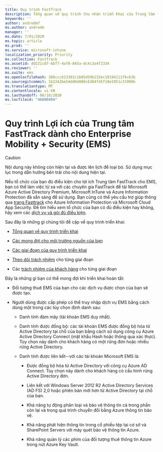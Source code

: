 ```yaml
---
title: Quy trình FastTrack
description: Tổng quan về quy trình thu nhận triển khai của Trung tâm fasttrack
keywords: ''
author: andredm7
ms.author: andredm
manager: ''
ms.date: 7/01/2020
ms.topic: article
ms.prod: ''
ms.service: microsoft-intune
localization_priority: Priority
ms.collection: FastTrack
ms.assetid: dd221c87-6bf7-4af8-845a-dc4c3a4f2334
ms.reviewer: ''
ms.suite: ems
ms.openlocfilehash: 380ccc613301c1b85d59b232ec10194111f6c63b
ms.sourcegitcommit: 1b2242be54dd0d000c6384f45f18e1951c31998b
ms.translationtype: MT
ms.contentlocale: vi-VN
ms.lasthandoff: 08/18/2020
ms.locfileid: "46800494"
---
```

# <a name="fasttrack-center-benefit-process-for-enterprise-mobility--security-ems"></a>Quy trình Lợi ích của Trung tâm FastTrack dành cho Enterprise Mobility + Security (EMS)

> [!CAUTION]
> Nội dung này không còn hiện tại và được lên lịch để loại bỏ. Sử dụng mục lục trong dẫn hướng bên trái cho nội dung hiện tại.

Nếu tổ chức của bạn đủ điều kiện cho lợi ích Trung tâm FastTrack cho EMS, bạn có thể làm việc từ xa với các chuyên gia FastTrack để tải Microsoft Azure Active Directory Premium, Microsoft InTune và Azure Information Protection đã sẵn sàng để sử dụng. Bạn cũng có thể yêu cầu trợ giúp thông qua [trang Fasttrack](https://www.microsoft.com/fasttrack/microsoft-365/ems) cho Azure Information Protection và Microsoft Cloud App Security. Để tìm hiểu xem tổ chức của bạn có đủ điều kiện hay không, hãy xem các [dịch vụ và gói đủ điều kiện](M365-eligible-services-and-plans.md).


Sau đây là những gì chúng tôi đề cập về quy trình triển khai:

-   [Tổng quan về quy trình triển khai](EMS-fasttrack-benefit-overview.md)

-   [Các mong đợi cho môi trường nguồn của bạn](EMS-source-environment-expectations.md)

-   [Các giai đoạn của quy trình triển khai](EMS-onboarding-phases.md)

-   [Theo dõi trách nhiệm](EMS-fasttrack-responsibilities.md) cho từng giai đoạn

-   Các [trách nhiệm của khách hàng](EMS-your-responsibilities.md) cho từng giai đoạn

Đây là những gì bạn có thể mong đợi khi triển khai hoàn tất:

-   Đối tượng thuê EMS của bạn cho các dịch vụ được chọn của bạn sẽ được tạo.

-   Người dùng được cấp phép có thể truy nhập dịch vụ EMS bằng cách dùng một trong các tùy chọn định danh sau:

    -   Danh tính đám mây (tài khoản EMS duy nhất).

    -   Danh tính được đồng bộ: các tài khoản EMS được đồng bộ hóa từ Active Directory tại chỗ của bạn bằng cách sử dụng công cụ Azure Active Directory Connect (mật khẩu Hash hoặc thông qua xác thực). Tùy chọn này dành cho khách hàng có một rừng đơn hoặc nhiều rừng Active Directory.

    -   Danh tính được liên kết--với các tài khoản Microsoft EMS là:

        -   Được đồng bộ hóa từ Active Directory với công cụ Azure AD Connect. Tùy chọn này dành cho khách hàng có cấu hình rừng Active Directory đơn.

        -   Liên kết với Windows Server 2012 R2 Active Directory Services (AD FS) 2,0 hoặc phiên bản mới hơn từ Active Directory tại chỗ của bạn.

        -   Khả năng tự động phân loại và bảo vệ thông tin cả trong phần còn lại và trong quá trình chuyển đổi bằng Azure thông tin bảo vệ. 

        -   Khả năng phát hiện thông tin trong cổ phiếu tệp tại cơ sở và SharePoint Servers với máy quét bảo vệ thông tin Azure. 

        -   Khả năng quản lý các phím của đối tượng thuê thông tin Azure trong nút Azure Key Vault. 


